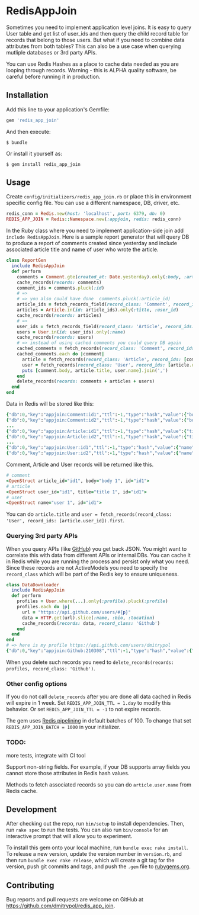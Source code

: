 # RedisAppJoin

Sometimes you need to implement application level joins.  It is easy to query User table and get list of user_ids and then query the child record table for records that belong to those users.  But what if you need to combine data attributes from both tables?  This can also be a use case when querying mutliple databases or 3rd party APIs.  

You can use Redis Hashes as a place to cache data needed as you are looping through records.  Warning - this is ALPHA quality software, be careful before running it in production.  

## Installation

Add this line to your application's Gemfile:

```ruby
gem 'redis_app_join'
```

And then execute:

    $ bundle

Or install it yourself as:

    $ gem install redis_app_join

## Usage

Create `config/initializers/redis_app_join.rb` or place this in environment specific config file.  You can use a different namespace, DB, driver, etc.  

```ruby
redis_conn = Redis.new(host: 'localhost', port: 6379, db: 0)
REDIS_APP_JOIN = Redis::Namespace.new(:appjoin, redis: redis_conn)
```

In the Ruby class where you need to implement application-side join add `include RedisAppJoin`.  Here is a sample report generator that will query DB to produce a report of comments created since yesterday and include associated article title and name of user who wrote the article.

```ruby
class ReportGen
  include RedisAppJoin
  def perform
    comments = Comment.gte(created_at: Date.yesterday).only(:body, :article_id)
    cache_records(records: comments)
    comment_ids = comments.pluck(:id)
    # =>
    # => you also could have done  comments.pluck(:article_id)
    article_ids = fetch_records_field(record_class: 'Comment', record_ids: comment_ids, field: 'article_id')
    articles = Article.in(id: article_ids).only(:title, :user_id)
    cache_records(records: articles)
    # =>
    user_ids = fetch_records_field(record_class: 'Article', record_ids: article_ids, field: 'user_id')
    users = User.in(id: user_ids).only(:name)
    cache_records(records: users)
    # => instead of using cached comments you could query DB again
    cached_comments = fetch_records(record_class: 'Comment', record_ids: comment_ids)
    cached_comments.each do |comment|
      article = fetch_records(record_class: 'Article', record_ids: [comment.article_id]).first
      user = fetch_records(record_class: 'User', record_ids: [article.user_id]).first
      puts [comment.body, article.title, user.name].join(',')
    end
    delete_records(records: comments + articles + users)
  end
end
```

Data in Redis will be stored like this:

```ruby
{"db":0,"key":"appjoin:Comment:id1","ttl":-1,"type":"hash","value":{"body":"body 1","article_id":"id1"},...}
{"db":0,"key":"appjoin:Comment:id2","ttl":-1,"type":"hash","value":{"body":"body 2","article_id":"id2"},...}
...
{"db":0,"key":"appjoin:Article:id1","ttl":-1,"type":"hash","value":{"title":"title 1","user_id":"id1"},...}
{"db":0,"key":"appjoin:Article:id2","ttl":-1,"type":"hash","value":{"title":"title 2","user_id":"id2"},...}
...
{"db":0,"key":"appjoin:User:id1","ttl":-1,"type":"hash","value":{"name":"user 1"}, ...}
{"db":0,"key":"appjoin:User:id2","ttl":-1,"type":"hash","value":{"name":"user 2"}, ...}
```

Comment, Article and User records will be returned like this.  

```ruby
# comment
<OpenStruct article_id="id1", body="body 1", id="id1">
# article
<OpenStruct user_id="id1", title="title 1", id="id1">
# user
<OpenStruct name="user 1", id="id1">
```

You can do `article.title` and `user = fetch_records(record_class: 'User', record_ids: [article.user_id]).first`.

### Querying 3rd party APIs

When you query APIs (like [GitHub](https://api.github.com/users/dmitrypol)) you get back JSON.  You might want to correlate this with data from different APIs or internal DBs.  You can cache it in Redis while you are running the process and persist only what you need.  Since these records are not ActiveModels you need to specify the `record_class` which will be part of the Redis key to ensure uniqueness.  

```ruby
class DataDownloader
  include RedisAppJoin
  def perform
    profiles = User.where(...).only(:profile).pluck(:profile)
    profiles.each do |p|
      url = "https://api.github.com/users/#{p}"
      data = HTTP.get(url).slice(:name, :bio, :location)
      cache_records(records: data, record_class: 'Github')
    end
  end
end
# => here is my profile https://api.github.com/users/dmitrypol
{"db":0,"key":"appjoin:Github:210308","ttl":-1,"type":"hash","value":{"name":"...","bio":"...","location":"..."}}
```

When you delete such records you need to `delete_records(records: profiles, record_class: 'Github')`.  

### Other config options

If you do not call `delete_records` after you are done all data cached in Redis will expire in 1 week.  Set `REDIS_APP_JOIN_TTL = 1.day` to modify this behavior.  Or set `REDIS_APP_JOIN_TTL = -1` to not expire records.

The gem uses [Redis pipelining](http://redis.io/topics/pipelining) in default batches of 100.  To change that set `REDIS_APP_JOIN_BATCH = 1000` in your initializer.

### TODO:

more tests, integrate with CI tool

Support non-string fields.  For example, if your DB supports array fields you cannot store those attributes in Redis hash values.  

Methods to fetch associated records so you can do `article.user.name` from Redis cache.

## Development

After checking out the repo, run `bin/setup` to install dependencies. Then, run `rake spec` to run the tests. You can also run `bin/console` for an interactive prompt that will allow you to experiment.

To install this gem onto your local machine, run `bundle exec rake install`. To release a new version, update the version number in `version.rb`, and then run `bundle exec rake release`, which will create a git tag for the version, push git commits and tags, and push the `.gem` file to [rubygems.org](https://rubygems.org).

## Contributing

Bug reports and pull requests are welcome on GitHub at https://github.com/dmitrypol/redis_app_join.
